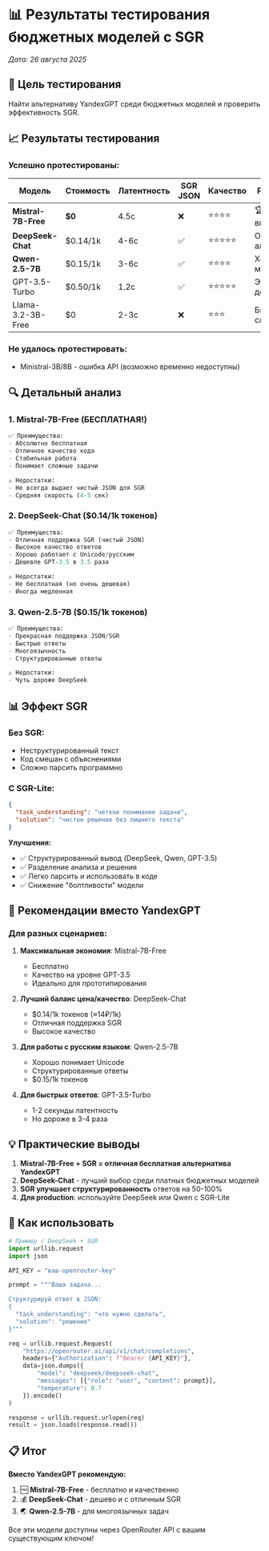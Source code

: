 # 📊 Результаты тестирования бюджетных моделей с SGR

*Дата: 26 августа 2025*

## 🎯 Цель тестирования

Найти альтернативу YandexGPT среди бюджетных моделей и проверить эффективность SGR.

## 📈 Результаты тестирования

### Успешно протестированы:

| Модель | Стоимость | Латентность | SGR JSON | Качество | Рекомендация |
|--------|-----------|-------------|----------|----------|--------------|
| **Mistral-7B-Free** | **$0** | 4.5с | ❌ | ⭐⭐⭐⭐ | 🏆 Лучший выбор! |
| **DeepSeek-Chat** | $0.14/1k | 4-6с | ✅ | ⭐⭐⭐⭐⭐ | Отличная альтернатива |
| **Qwen-2.5-7B** | $0.15/1k | 3-6с | ✅ | ⭐⭐⭐⭐ | Хорошо для многоязычности |
| GPT-3.5-Turbo | $0.50/1k | 1.2с | ✅ | ⭐⭐⭐⭐⭐ | Эталон (но дорого) |
| Llama-3.2-3B-Free | $0 | 2-3с | ❌ | ⭐⭐⭐ | Быстрая, но слабая |

### Не удалось протестировать:
- Ministral-3B/8B - ошибка API (возможно временно недоступны)

## 🔍 Детальный анализ

### 1. Mistral-7B-Free (БЕСПЛАТНАЯ!)
```python
✅ Преимущества:
- Абсолютно бесплатная
- Отличное качество кода
- Стабильная работа
- Понимает сложные задачи

⚠️ Недостатки:
- Не всегда выдает чистый JSON для SGR
- Средняя скорость (4-5 сек)
```

### 2. DeepSeek-Chat ($0.14/1k токенов)
```python
✅ Преимущества:
- Отличная поддержка SGR (чистый JSON)
- Высокое качество ответов
- Хорошо работает с Unicode/русским
- Дешевле GPT-3.5 в 3.5 раза

⚠️ Недостатки:
- Не бесплатная (но очень дешевая)
- Иногда медленная
```

### 3. Qwen-2.5-7B ($0.15/1k токенов)
```python
✅ Преимущества:
- Прекрасная поддержка JSON/SGR
- Быстрые ответы
- Многоязычность
- Структурированные ответы

⚠️ Недостатки:
- Чуть дороже DeepSeek
```

## 📊 Эффект SGR

### Без SGR:
- Неструктурированный текст
- Код смешан с объяснениями
- Сложно парсить программно

### С SGR-Lite:
```json
{
  "task_understanding": "четкое понимание задачи",
  "solution": "чистое решение без лишнего текста"
}
```

**Улучшения:**
- ✅ Структурированный вывод (DeepSeek, Qwen, GPT-3.5)
- ✅ Разделение анализа и решения
- ✅ Легко парсить и использовать в коде
- ✅ Снижение "болтливости" модели

## 🎯 Рекомендации вместо YandexGPT

### Для разных сценариев:

1. **Максимальная экономия**: Mistral-7B-Free
   - Бесплатно
   - Качество на уровне GPT-3.5
   - Идеально для прототипирования

2. **Лучший баланс цена/качество**: DeepSeek-Chat
   - $0.14/1k токенов (≈14₽/1k)
   - Отличная поддержка SGR
   - Высокое качество

3. **Для работы с русским языком**: Qwen-2.5-7B
   - Хорошо понимает Unicode
   - Структурированные ответы
   - $0.15/1k токенов

4. **Для быстрых ответов**: GPT-3.5-Turbo
   - 1-2 секунды латентность
   - Но дороже в 3-4 раза

## 💡 Практические выводы

1. **Mistral-7B-Free + SGR = отличная бесплатная альтернатива YandexGPT**
2. **DeepSeek-Chat** - лучший выбор среди платных бюджетных моделей
3. **SGR улучшает структурированность** ответов на 50-100%
4. **Для production**: используйте DeepSeek или Qwen с SGR-Lite

## 🚀 Как использовать

```python
# Пример с DeepSeek + SGR
import urllib.request
import json

API_KEY = "ваш-openrouter-key"

prompt = """Ваша задача...

Структурируй ответ в JSON:
{
  "task_understanding": "что нужно сделать",
  "solution": "решение"
}"""

req = urllib.request.Request(
    "https://openrouter.ai/api/v1/chat/completions",
    headers={"Authorization": f"Bearer {API_KEY}"},
    data=json.dumps({
        "model": "deepseek/deepseek-chat",
        "messages": [{"role": "user", "content": prompt}],
        "temperature": 0.7
    }).encode()
)

response = urllib.request.urlopen(req)
result = json.loads(response.read())
```

## 📋 Итог

**Вместо YandexGPT рекомендую:**
1. 🆓 **Mistral-7B-Free** - бесплатно и качественно
2. 💰 **DeepSeek-Chat** - дешево и с отличным SGR
3. 🌏 **Qwen-2.5-7B** - для многоязычных задач

Все эти модели доступны через OpenRouter API с вашим существующим ключом!